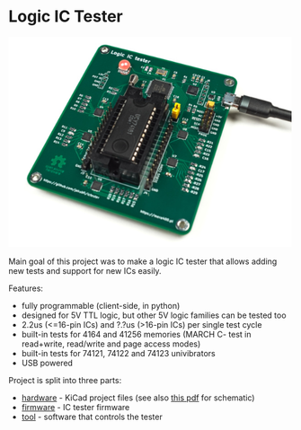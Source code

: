 # Logic IC Tester
![IC Tester](doc/ictester.jpg)

Main goal of this project was to make a logic IC tester that allows adding new tests and support for new ICs easily.

Features:

* fully programmable (client-side, in python)
* designed for 5V TTL logic, but other 5V logic families can be tested too
* 2.2us (<=16-pin ICs) and ?.?us (>16-pin ICs) per single test cycle
* built-in tests for 4164 and 41256 memories (MARCH C- test in read+write, read/write and page access modes)
* built-in tests for 74121, 74122 and 74123 univibrators
* USB powered

Project is split into three parts:

* [hardware](hw) - KiCad project files (see also [this pdf](doc/ictester.pdf) for schematic)
* [firmware](fw) - IC tester firmware
* [tool](tool) - software that controls the tester
